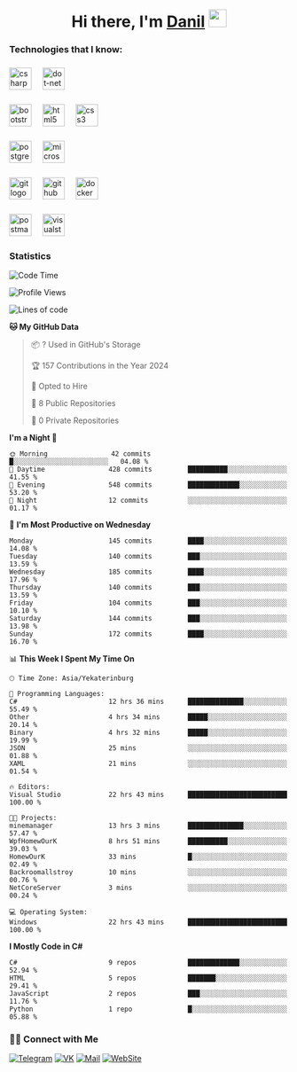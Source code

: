<h1 align="center">Hi there, I'm <a href="https://vk.com/heindale" target="_blank">Danil</a> 
<img src="https://github.com/blackcater/blackcater/raw/main/images/Hi.gif" height="32"/></h1>

<h3 align="left">Technologies that I know:</h3>

###

<div align="left">
  <img src="https://img.shields.io/badge/C Sharp-239120?logo=csharp&logoColor=white&style=for-the-badge" height="40" alt="csharp logo"  />
  <img width="12" />
  <img src="https://img.shields.io/badge/.NET-512BD4?logo=dotnet&logoColor=white&style=for-the-badge" height="40" alt="dot-net logo"  />
  <img width="12" />
</div>

###

<div align="left">
  <img src="https://img.shields.io/badge/Bootstrap-7952B3?logo=bootstrap&logoColor=white&style=for-the-badge" height="40" alt="bootstrap logo"  />
  <img width="12" />
  <img src="https://img.shields.io/badge/HTML5-E34F26?logo=html5&logoColor=white&style=for-the-badge" height="40" alt="html5 logo"  />
  <img width="12" />
  <img src="https://img.shields.io/badge/CSS3-1572B6?logo=css3&logoColor=white&style=for-the-badge" height="40" alt="css3 logo"  />
</div>

###

<div align="left">
  <img src="https://img.shields.io/badge/PostgreSQL-4169E1?logo=postgresql&logoColor=white&style=for-the-badge" height="40" alt="postgresql logo"  />
  <img width="12" />
  <img src="https://img.shields.io/badge/Microsoft SQL Server-CC2927?logo=microsoftsqlserver&logoColor=white&style=for-the-badge" height="40" alt="microsoftsqlserver logo"  />
</div>

###

<div align="left">
  <img src="https://img.shields.io/badge/Git-F05032?logo=git&logoColor=white&style=for-the-badge" height="40" alt="git logo"  />
  <img width="12" />
  <img src="https://img.shields.io/badge/GitHub-181717?logo=github&logoColor=white&style=for-the-badge" height="40" alt="github logo"  />
  <img width="12" />
  <img src="https://img.shields.io/badge/Docker-2496ED?logo=docker&logoColor=white&style=for-the-badge" height="40" alt="docker logo"  />
</div>

###

<div align="left">
  <img src="https://img.shields.io/badge/Postman-FF6C37?logo=postman&logoColor=black&style=for-the-badge" height="40" alt="postman logo"  />
  <img width="12" />
  <img src="https://img.shields.io/badge/Visual Studio-5C2D91?logo=visualstudio&logoColor=white&style=for-the-badge" height="40" alt="visualstudio logo"  />
</div>

###

<h3 align="left">Statistics</h3>

<!--START_SECTION:waka-->
![Code Time](http://img.shields.io/badge/Code%20Time-207%20hrs%2034%20mins-blue)

![Profile Views](http://img.shields.io/badge/Profile%20Views-0-blue)

![Lines of code](https://img.shields.io/badge/From%20Hello%20World%20I%27ve%20Written-704.3%20thousand%20lines%20of%20code-blue)

**🐱 My GitHub Data** 

> 📦 ? Used in GitHub's Storage 
 > 
> 🏆 157 Contributions in the Year 2024
 > 
> 💼 Opted to Hire
 > 
> 📜 8 Public Repositories 
 > 
> 🔑 0 Private Repositories 
 > 
**I'm a Night 🦉** 

```text
🌞 Morning                42 commits          █░░░░░░░░░░░░░░░░░░░░░░░░   04.08 % 
🌆 Daytime                428 commits         ██████████░░░░░░░░░░░░░░░   41.55 % 
🌃 Evening                548 commits         █████████████░░░░░░░░░░░░   53.20 % 
🌙 Night                  12 commits          ░░░░░░░░░░░░░░░░░░░░░░░░░   01.17 % 
```
📅 **I'm Most Productive on Wednesday** 

```text
Monday                   145 commits         ████░░░░░░░░░░░░░░░░░░░░░   14.08 % 
Tuesday                  140 commits         ███░░░░░░░░░░░░░░░░░░░░░░   13.59 % 
Wednesday                185 commits         ████░░░░░░░░░░░░░░░░░░░░░   17.96 % 
Thursday                 140 commits         ███░░░░░░░░░░░░░░░░░░░░░░   13.59 % 
Friday                   104 commits         ███░░░░░░░░░░░░░░░░░░░░░░   10.10 % 
Saturday                 144 commits         ███░░░░░░░░░░░░░░░░░░░░░░   13.98 % 
Sunday                   172 commits         ████░░░░░░░░░░░░░░░░░░░░░   16.70 % 
```


📊 **This Week I Spent My Time On** 

```text
🕑︎ Time Zone: Asia/Yekaterinburg

💬 Programming Languages: 
C#                       12 hrs 36 mins      ██████████████░░░░░░░░░░░   55.49 % 
Other                    4 hrs 34 mins       █████░░░░░░░░░░░░░░░░░░░░   20.14 % 
Binary                   4 hrs 32 mins       █████░░░░░░░░░░░░░░░░░░░░   19.99 % 
JSON                     25 mins             ░░░░░░░░░░░░░░░░░░░░░░░░░   01.88 % 
XAML                     21 mins             ░░░░░░░░░░░░░░░░░░░░░░░░░   01.54 % 

🔥 Editors: 
Visual Studio            22 hrs 43 mins      █████████████████████████   100.00 % 

🐱‍💻 Projects: 
minemanager              13 hrs 3 mins       ██████████████░░░░░░░░░░░   57.47 % 
WpfHomewOurK             8 hrs 51 mins       ██████████░░░░░░░░░░░░░░░   39.03 % 
HomewOurK                33 mins             █░░░░░░░░░░░░░░░░░░░░░░░░   02.49 % 
Backroomallstroy         10 mins             ░░░░░░░░░░░░░░░░░░░░░░░░░   00.76 % 
NetCoreServer            3 mins              ░░░░░░░░░░░░░░░░░░░░░░░░░   00.24 % 

💻 Operating System: 
Windows                  22 hrs 43 mins      █████████████████████████   100.00 % 
```

**I Mostly Code in C#** 

```text
C#                       9 repos             █████████████░░░░░░░░░░░░   52.94 % 
HTML                     5 repos             ███████░░░░░░░░░░░░░░░░░░   29.41 % 
JavaScript               2 repos             ███░░░░░░░░░░░░░░░░░░░░░░   11.76 % 
Python                   1 repo              █░░░░░░░░░░░░░░░░░░░░░░░░   05.88 % 
```




<!--END_SECTION:waka-->

<h3> 🤝🏻 Connect with Me </h3>

[![Telegram](https://img.shields.io/badge/Telegram-2CA5E0?style=for-the-badge&logo=telegram&logoColor=white)](https://t.me/heindaledev)
[![VK](https://img.shields.io/badge/вконтакте-%232E87FB.svg?&style=for-the-badge&logo=vk&logoColor=white)](https://vk.com/heindale)
[![Mail](https://img.shields.io/badge/Email-red?&style=for-the-badge&logo=Mail.Ru)](mailto:example@ex.com)
[![WebSite](https://img.shields.io/badge/-website-green?style=for-the-badge)](http://heindale.is-a.dev/)

